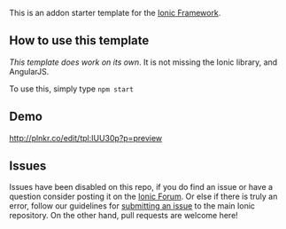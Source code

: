 This is an addon starter template for the [Ionic Framework](http://ionicframework.com/).

## How to use this template

*This template does work on its own*. It is not missing the Ionic library, and AngularJS.

To use this, simply type `npm start`  


## Demo
http://plnkr.co/edit/tpl:IUU30p?p=preview

## Issues
Issues have been disabled on this repo, if you do find an issue or have a question consider posting it on the [Ionic Forum](http://forum.ionicframework.com/).  Or else if there is truly an error, follow our guidelines for [submitting an issue](http://ionicframework.com/contribute/#issues) to the main Ionic repository. On the other hand, pull requests are welcome here!
